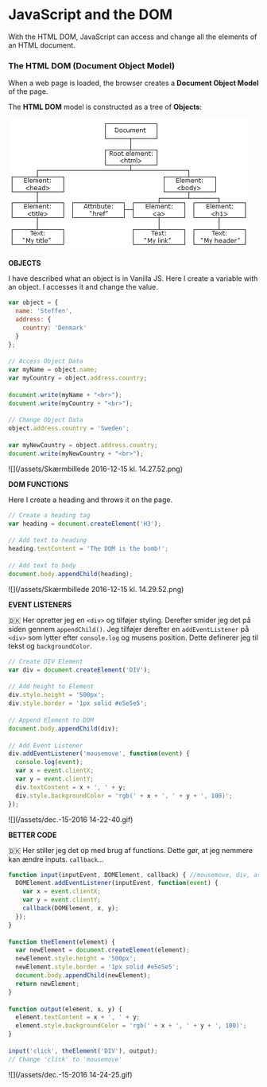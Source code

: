 # JavaScript and the DOM

With the HTML DOM, JavaScript can access and change all the elements of an HTML document.

### The HTML DOM \(Document Object Model\)

When a web page is loaded, the browser creates a **Document Object Model** of the page.

The **HTML DOM** model is constructed as a tree of **Objects**:

![](/assets/pic_htmltree.gif)

**OBJECTS**

I have described what an object is in Vanilla JS. Here I create a variable with an object. I accesses it and change the value.

```js
var object = {
  name: 'Steffen',
  address: {
    country: 'Denmark'
  }
};

// Access Object Data
var myName = object.name;
var myCountry = object.address.country;

document.write(myName + "<br>");
document.write(myCountry + "<br>");

// Change Object Data
object.address.country = 'Sweden';

var myNewCountry = object.address.country;
document.write(myNewCountry + "<br>");
```

![](/assets/Skærmbillede 2016-12-15 kl. 14.27.52.png)

**DOM FUNCTIONS**

Here I create a heading and throws it on the page.

```js
// Create a heading tag 
var heading = document.createElement('H3');

// Add text to heading
heading.textContent = 'The DOM is the bomb!';

// Add text to body
document.body.appendChild(heading);
```

![](/assets/Skærmbillede 2016-12-15 kl. 14.29.52.png)

**EVENT LISTENERS**

🇩🇰 Her opretter jeg en `<div>` og tilføjer styling. Derefter smider jeg det på siden gennem `appendChild()`. Jeg tilføjer derefter en `addEventListener` på `<div>`  som lytter efter `console.log` og musens position. Dette definerer jeg til tekst og `backgroundColor`.

```js
// Create DIV Element
var div = document.createElement('DIV');

// Add height to Element
div.style.height = '500px';
div.style.border = '1px solid #e5e5e5';

// Append Element to DOM
document.body.appendChild(div); 

// Add Event Listener
div.addEventListener('mousemove', function(event) {
  console.log(event);
  var x = event.clientX;
  var y = event.clientY;
  div.textContent = x + ', ' + y;
  div.style.backgroundColor = 'rgb(' + x + ', ' + y + ', 100)';
});
```

![](/assets/dec.-15-2016 14-22-40.gif)

**BETTER CODE**

🇩🇰 Her stiller jeg det op med brug af functions. Dette gør, at jeg nemmere kan ændre inputs. `callback`...

```js
function input(inputEvent, DOMElement, callback) { //mousemove, div, asynchronous
  DOMElement.addEventListener(inputEvent, function(event) {
    var x = event.clientX;
    var y = event.clientY;
    callback(DOMElement, x, y);
  });
}

function theElement(element) {
  var newElement = document.createElement(element);
  newElement.style.height = '500px';
  newElement.style.border = '1px solid #e5e5e5';
  document.body.appendChild(newElement);
  return newElement;
}

function output(element, x, y) {
  element.textContent = x + ', ' + y;
  element.style.backgroundColor = 'rgb(' + x + ', ' + y + ', 100)';
}

input('click', theElement('DIV'), output);
// Change 'click' to 'mousemove'
```

![](/assets/dec.-15-2016 14-24-25.gif)



